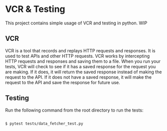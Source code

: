 # VCR & Testing

This project contains simple usage of VCR and testing in python. WIP

## VCR
VCR is a tool that records and replays HTTP requests and responses. It is used to test APIs and other HTTP requests. VCR works by intercepting HTTP requests and responses and saving them to a file. When you run your tests, VCR will check to see if it has a saved response for the request you are making. If it does, it will return the saved response instead of making the request to the API. If it does not have a saved response, it will make the request to the API and save the response for future use.

## Testing

Run the following command from the root directory to run the tests:

```bash

$ pytest tests/data_fetcher_test.py  

```
